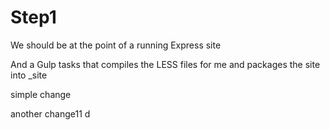 # Step1

We should be at the point of a running Express site

And a Gulp tasks that compiles the LESS files for me and packages the site into _site



simple change

another change11 d

